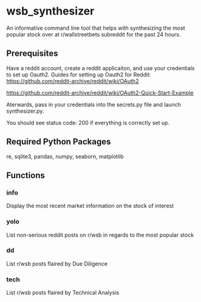 # wsb_synthesizer
An informative command line tool that helps with synthesizing the most popular stock over at r/wallstreetbets subreddit for the past 24 hours.

## Prerequisites
Have a reddit account, create a reddit applicaiton, and use your credentials to set up Oauth2.
Guides for setting up Oauth2 for Reddit: https://github.com/reddit-archive/reddit/wiki/OAuth2

https://github.com/reddit-archive/reddit/wiki/OAuth2-Quick-Start-Example

Aterwards, pass in your credentials into the secrets.py file and launch synthesizer.py.

You should see status code: 200 if everything is correctly set up.

## Required Python Packages
re, sqlite3, pandas, numpy, seaborn, matplotlib

## Functions

### info
Display the most recent market information on the stock of interest

### yolo
List non-serious reddit posts on r/wsb in regards to the most popular stock

### dd
List r/wsb posts flaired by Due Diligence

### tech
List r/wsb posts flaired by Technical Analysis
